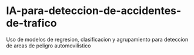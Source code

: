 # IA-para-deteccion-de-accidentes-de-trafico
Uso de modelos de regresion, clasificacion y agrupamiento para deteccion de areas de peligro automovilistico
